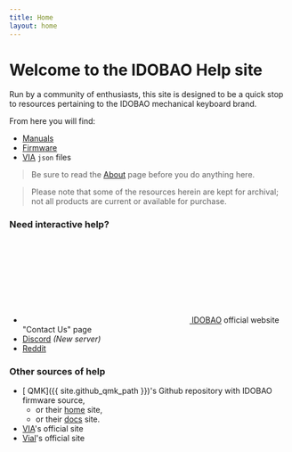```yaml
---
title: Home
layout: home
---
```


# Welcome to the IDOBAO Help site

Run by a community of enthusiasts, this site is designed to be a quick stop to resources pertaining to the IDOBAO mechanical keyboard brand.

From here you will find:
  * [<i class="fas fa-fw fa-book"></i> Manuals](/manuals/)
  * [<i class="fas fa-fw fa-microchip"></i> Firmware](/firmware/)
  * [<i class="fas fa-fw fa-code"></i> VIA](/via/) `json` files

> <i class="fas fa-exclamation-triangle text-danger"></i> Be sure to read the [<i class="fas fa-question-circle"></i> About](about.html) page before you do anything here.  

> <i class="fas fa-info-circle text-info"></i> Please note that some of the resources herein are kept for archival; not all products are current or available for purchase.

### Need interactive help?
  * [<svg class="fa fa-fw"><use xlink:href="#idobao-logo"/></svg> IDOBAO](https://idobao.net/pages/contact-us) official website "Contact Us" page
  * [<i class="fab fa-fw fa-discord"></i> Discord](https://discord.gg/asgKBYJUNA) *(New server)*
  * [<i class="fab fa-fw fa-reddit"></i> Reddit](https://www.reddit.com/r/IDOBAO/)

### Other sources of help
  * [<i class="fab fa-fw fa-github"></i> QMK]({{ site.github_qmk_path }})'s Github repository with IDOBAO firmware source,
    * or their [<i class="fas fa-fw fa-globe"></i> home](https://qmk.fm) site, 
    * or their [<i class="fas fa-fw fa-book"></i> docs](https://docs.qmk.fm) site.
  * [<i class="fas fa-fw fa-code"></i> VIA](https://www.caniusevia.com/)'s official site
  * [<i class="fas fa-fw fa-vial"></i> Vial](https://get.vial.today/)'s official site

